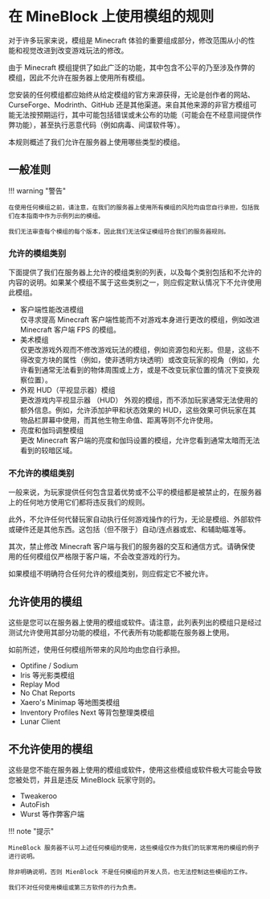 # 在 MineBlock 上使用模组的规则

对于许多玩家来说，模组是 Minecraft 体验的重要组成部分，修改范围从小的性能和视觉改进到改变游戏玩法的修改。

由于 Minecraft 模组提供了如此广泛的功能，其中包含不公平的乃至涉及作弊的模组，因此不允许在服务器上使用所有模组。

您安装的任何模组都应始终从给定模组的官方来源获得，无论是创作者的网站、CurseForge、Modrinth、GitHub 还是其他渠道。来自其他来源的非官方模组可能无法按预期运行，其中可能包括错误或未公布的功能（可能会在不经意间提供作弊功能），甚至执行恶意代码（例如病毒、间谍软件等）。

本规则概述了我们允许在服务器上使用哪些类型的模组。

## 一般准则
!!! warning "警告"
    
    在使用任何模组之前，请注意，在我们的服务器上使用所有模组的风险均由您自行承担，包括我们在本指南中作为示例列出的模组。
    
    我们无法审查每个模组的每个版本，因此我们无法保证模组符合我们的服务器规则。

### 允许的模组类别
下面提供了我们在服务器上允许的模组类别的列表，以及每个类别包括和不允许的内容的说明。如果某个模组不属于这些类别之一，则应假定默认情况下不允许使用此模组。

* 客户端性能改进模组<br>
  仅寻求提高 Minecraft 客户端性能而不对游戏本身进行更改的模组，例如改进 Minecraft 客户端 FPS 的模组。
* 美术模组<br>
  仅更改游戏外观而不修改游戏玩法的模组，例如资源包和光影。但是，这些不得改变方块的属性（例如，使非透明方块透明）或改变玩家的视角（例如，允许看到通常无法看到的物体周围或上方，或是不改变玩家位置的情况下变换观察位置）。
* 外观 HUD（平视显示器）模组<br>
  更改游戏内平视显示器 （HUD） 外观的模组，而不添加玩家通常无法使用的额外信息。例如，允许添加护甲和状态效果的 HUD，这些效果可供玩家在其物品栏屏幕中使用，而其他生物生命值、距离等则不允许使用。
* 亮度和伽玛调整模组<br>
  更改 Minecraft 客户端的亮度和伽玛设置的模组，允许您看到通常太暗而无法看到的较暗区域。

### 不允许的模组类别
一般来说，为玩家提供任何包含显着优势或不公平的模组都是被禁止的，在服务器上的任何地方使用它们都将违反我们的规则。

此外，不允许任何代替玩家自动执行任何游戏操作的行为，无论是模组、外部软件或硬件还是其他东西。这包括（但不限于）自动/连点器或宏、和辅助瞄准等。

其次，禁止修改 Minecraft 客户端与我们的服务器的交互和通信方式。请确保使用的任何模组仅严格限于客户端，不会改变游戏的行为。

如果模组不明确符合任何允许的模组类别，则应假定它不被允许。

## 允许使用的模组
这些是您可以在服务器上使用的模组或软件。请注意，此列表列出的模组只是经过测试允许使用其部分功能的模组，不代表所有功能都能在服务器上使用。

如前所述，使用任何模组所带来的风险均由您自行承担。

* Optifine / Sodium
* Iris 等光影类模组
* Replay Mod
* No Chat Reports
* Xaero's Minimap 等地图类模组
* Inventory Profiles Next 等背包整理类模组
* Lunar Client

## 不允许使用的模组
这些是您不能在服务器上使用的模组或软件，使用这些模组或软件极大可能会导致您被处罚，并且是违反 MineBlock 玩家守则的。

* Tweakeroo
* AutoFish
* Wurst 等作弊客户端


!!! note "提示"

    MineBlock 服务器不认可上述任何模组的使用，这些模组仅作为我们的玩家常用的模组的例子进行说明。

    除非明确说明，否则 MienBlock 不是任何模组的开发人员，也无法控制这些模组的工作。

    我们不对任何使用模组或第三方软件的行为负责。